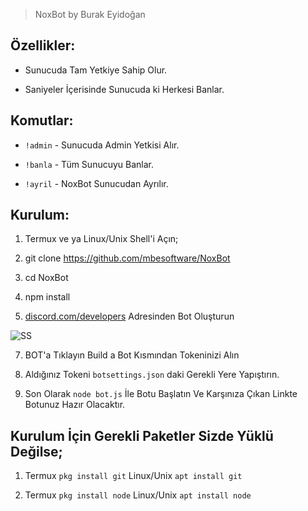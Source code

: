> NoxBot by Burak Eyidoğan

## Özellikler:
* Sunucuda Tam Yetkiye Sahip Olur.

* Saniyeler İçerisinde Sunucuda ki Herkesi Banlar.

## Komutlar:

* `!admin` - Sunucuda Admin Yetkisi Alır.

* `!banla` - Tüm Sunucuyu Banlar.

* `!ayril` - NoxBot Sunucudan Ayrılır.

## Kurulum:

1. Termux ve ya Linux/Unix Shell'i Açın;

2. git clone https://github.com/mbesoftware/NoxBot

3. cd NoxBot

4. npm install

5. [discord.com/developers](https://discordapp.com/developers/applications/) Adresinden Bot Oluşturun

![SS](https://media.discordapp.net/attachments/508571077958434839/511258005937979392/2018-11-11_21.14.15.png) 

7. BOT'a Tıklayın Build a Bot Kısmından Tokeninizi Alın

8. Aldığınız Tokeni `botsettings.json` daki Gerekli Yere Yapıştırın.

9. Son Olarak `node bot.js` İle Botu Başlatın Ve Karşınıza Çıkan Linkte Botunuz Hazır Olacaktır.

## Kurulum İçin Gerekli Paketler Sizde Yüklü Değilse;

1. Termux `pkg install git` Linux/Unix `apt install git`

2. Termux `pkg install node` Linux/Unix `apt install node` 
